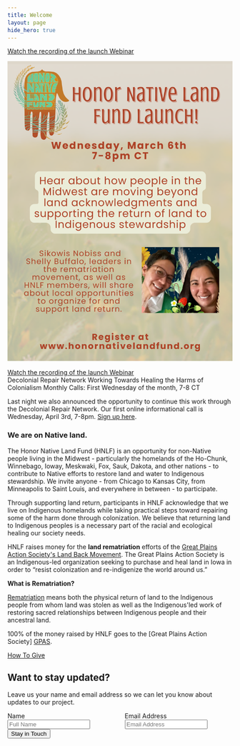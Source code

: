 ```yaml
---
title: Welcome
layout: page
hide_hero: true
---
```


<div class="block">
  <p></p>
  <a class="button is-info" href="https://www.youtube.com/watch?v=odSP_M1JW-k">Watch the recording of the launch Webinar</a>
</div>

![Webinar Poster](/images/HNLFPosterPFI24.png)

<div class="block">
  <p></p>
  <a class="button is-info" href="https://www.youtube.com/watch?v=odSP_M1JW-k">Watch the recording of the launch Webinar</a>
</div>

<div class="block">
  <h>Decolonial Repair Network </h>
  <h>Working Towards Healing the Harms of Colonialism</h>
  <h>Monthly Calls: First Wednesday of the month, 7-8 CT</h>
</div>

Last night we also announced the opportunity to continue this work through the Decolonial Repair Network. Our first online informational call is Wednesday, April 3rd, 7-8pm. [Sign up here](https://forms.gle/fbi3PuH7R8PMHJts5).

### We are on Native land. 

The Honor Native Land Fund (HNLF) is an opportunity for non-Native people living in the Midwest - particularly the homelands of the Ho-Chunk, Winnebago, Ioway, Meskwaki, Fox, Sauk, Dakota, and other nations - to contribute to Native efforts to restore land and water to Indigenous stewardship. We invite anyone - from Chicago to Kansas City, from Minneapolis to Saint Louis, and everywhere in between - to participate. 

Through supporting land return, participants in HNLF acknowledge that we live on Indigenous homelands while taking practical steps toward repairing some of the harm done through colonization. We believe that returning land to Indigenous peoples is a necessary part of the racial and ecological healing our society needs.  

HNLF raises money for the **land rematriation** efforts of the [Great Plains Action Society's Land Back Movement][LB]. The Great Plains Action Society is an Indigenous-led organization seeking to purchase and heal land in Iowa in order to “resist colonization and re-indigenize the world around us.”

**What is Rematriation?**

[Rematriation][ST] means both the physical return of land to the Indigenous people from whom land was stolen as well as the Indigenous'led work of restoring sacred relationships between Indigenous people and their ancestral land. 

100% of the money raised by HNLF goes to the [Great Plains Action Society] [GPAS].

<div class="block">
  <a class="button is-info" href="/giving">How To Give</a>
</div>

<div class="container">
  <h2>Want to stay updated?</h2>
  <p>Leave us your name and email address so we can let you know about updates to our project. </p>
  <form action="https://formsubmit.co/215bf59e2c8cf519a7c116544d893c1d" method="POST">
    <div class="box">
      <div class="columns">
        <div class="column is-one-quarter">
          <label class="label">Name</label>
          <div class="columns">
            <div class="column">
              <input type="text" name="name" class="form-control" placeholder="Full Name" required>
            </div>
          </div>
        </div>
        <div class="column is-one-quarter">
          <label class="label">Email Address</label>
          <div class="columns">
            <div class="column">
              <input type="email" name="email" class="form-control" placeholder="Email Address" required>
            </div>
          </div>
        </div>
      </div>
      <button type="submit" class="button is-normal is-dark">Stay in Touch</button>
    </div>
  </form>
  <div></div>
</div>

[GPAS]: https://www.greatplainsaction.org/
[LB]: https://secure.actblue.com/donate/rematriatenow?refcode=hnlf
[ST]: https://sogoreate-landtrust.org/slt_resources/rematriation-resource-guide/
